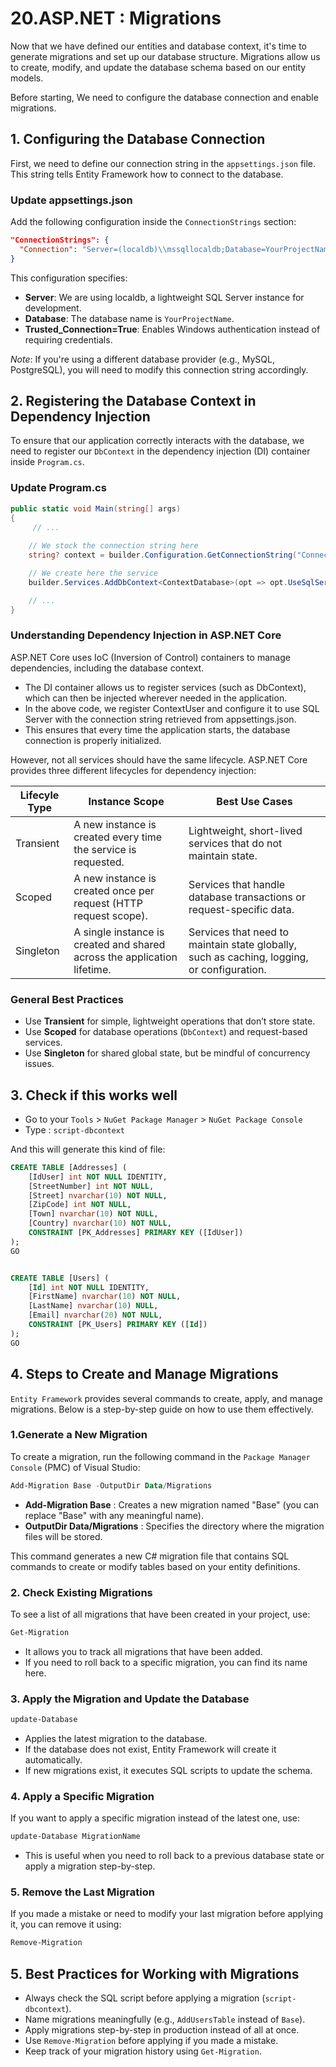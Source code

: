 # 20.ASP.NET : Migrations
Now that we have defined our entities and database context, it's time to generate migrations and set up our database structure. 
Migrations allow us to create, modify, and update the database schema based on our entity models.

Before starting, We need to configure the database connection and enable migrations.

## 1. Configuring the Database Connection
First, we need to define our connection string in the `appsettings.json` file. This string tells Entity Framework how to connect to the database.

### Update appsettings.json
Add the following configuration inside the `ConnectionStrings` section:

```json
"ConnectionStrings": {
  "Connection": "Server=(localdb)\\mssqllocaldb;Database=YourProjectName;Trusted_Connection=True;"
}
```

This configuration specifies:

- **Server**: We are using localdb, a lightweight SQL Server instance for development.
- **Database**: The database name is `YourProjectName`.
- **Trusted_Connection=True**: Enables Windows authentication instead of requiring credentials.

*Note*: If you're using a different database provider (e.g., MySQL, PostgreSQL), you will need to modify this connection string accordingly.

## 2. Registering the Database Context in Dependency Injection
To ensure that our application correctly interacts with the database, we need to register our `DbContext` in the dependency injection (DI) container inside `Program.cs`.

### Update Program.cs

```csharp
public static void Main(string[] args)
{
     // ...
    
    // We stock the connection string here
    string? context = builder.Configuration.GetConnectionString("Connection");

    // We create here the service
    builder.Services.AddDbContext<ContextDatabase>(opt => opt.UseSqlServer(context));

    // ...
}
``` 

### Understanding Dependency Injection in ASP.NET Core
ASP.NET Core uses IoC (Inversion of Control) containers to manage dependencies, including the database context.

- The DI container allows us to register services (such as DbContext), which can then be injected wherever needed in the application.
- In the above code, we register ContextUser and configure it to use SQL Server with the connection string retrieved from appsettings.json.
- This ensures that every time the application starts, the database connection is properly initialized.

However, not all services should have the same lifecycle. ASP.NET Core provides three different lifecycles for dependency injection:
 
|Lifecyle Type | Instance Scope | Best Use Cases|
|--------------|----------------|---------------|
|Transient | A new instance is created every time the service is requested. |Lightweight, short-lived services that do not maintain state.|
|Scoped|	A new instance is created once per request (HTTP request scope). | Services that handle database transactions or request-specific data.|
|Singleton|A single instance is created and shared across the application lifetime.	| Services that need to maintain state globally, such as caching, logging, or configuration.|


### General Best Practices

- Use **Transient** for simple, lightweight operations that don’t store state.
- Use **Scoped** for database operations (`DbContext`) and request-based services.
- Use **Singleton** for shared global state, but be mindful of concurrency issues.

## 3. Check if this works well
- Go to your `Tools` > `NuGet Package Manager` > `NuGet Package Console` 
- Type : `script-dbcontext`

And this will generate this kind of file:

```sql
CREATE TABLE [Addresses] (
    [IdUser] int NOT NULL IDENTITY,
    [StreetNumber] int NOT NULL,
    [Street] nvarchar(10) NOT NULL,
    [ZipCode] int NOT NULL,
    [Town] nvarchar(10) NOT NULL,
    [Country] nvarchar(10) NOT NULL,
    CONSTRAINT [PK_Addresses] PRIMARY KEY ([IdUser])
);
GO


CREATE TABLE [Users] (
    [Id] int NOT NULL IDENTITY,
    [FirstName] nvarchar(10) NOT NULL,
    [LastName] nvarchar(10) NULL,
    [Email] nvarchar(20) NOT NULL,
    CONSTRAINT [PK_Users] PRIMARY KEY ([Id])
);
GO

``` 

## 4. Steps to Create and Manage Migrations
`Entity Framework` provides several commands to create, apply, and manage migrations. Below is a step-by-step guide on how to use them effectively.

### 1.Generate a New Migration
To create a migration, run the following command in the `Package Manager Console` (PMC) of Visual Studio:

```powershell
Add-Migration Base -OutputDir Data/Migrations
```

- **Add-Migration Base** : Creates a new migration named "Base" (you can replace "Base" with any meaningful name).
- **OutputDir Data/Migrations** : Specifies the directory where the migration files will be stored.

This command generates a new C# migration file that contains SQL commands to create or modify tables based on your entity definitions.

### 2. Check Existing Migrations
To see a list of all migrations that have been created in your project, use:

```powershell
Get-Migration
```

- It allows you to track all migrations that have been added.
- If you need to roll back to a specific migration, you can find its name here.

### 3. Apply the Migration and Update the Database

```powershell
update-Database
```

- Applies the latest migration to the database.
- If the database does not exist, Entity Framework will create it automatically.
- If new migrations exist, it executes SQL scripts to update the schema.

### 4. Apply a Specific Migration
If you want to apply a specific migration instead of the latest one, use:

```powershell
update-Database MigrationName
```

- This is useful when you need to roll back to a previous database state or apply a migration step-by-step.

### 5. Remove the Last Migration
If you made a mistake or need to modify your last migration before applying it, you can remove it using:

```powershell
Remove-Migration
```

## 5. Best Practices for Working with Migrations

-  Always check the SQL script before applying a migration (`script-dbcontext`).
- Name migrations meaningfully (e.g., `AddUsersTable` instead of `Base`).
- Apply migrations step-by-step in production instead of all at once.
- Use `Remove-Migration` before applying if you made a mistake.
- Keep track of your migration history using `Get-Migration`.